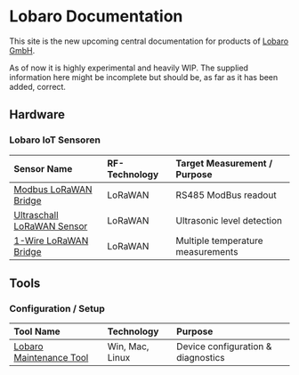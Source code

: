 # Lobaro Documentation

This site is the new upcoming central documentation for products 
of [Lobaro GmbH][lobaro]. 

<div class="alert alert-primary" role="alert">
 As of now it is highly experimental and heavily WIP.
The supplied information here might be incomplete but should be, as far as it has 
been added, correct.
</div>

## Hardware

### Lobaro IoT Sensoren

| Sensor Name         | RF-Technology     | Target Measurement / Purpose   | 
| :-------------  |:----------------|:----------------|
| [Modbus LoRaWAN Bridge](iot-devices/modbus-lorawan.md)       | LoRaWAN | RS485 ModBus readout |
| [Ultraschall LoRaWAN Sensor](iot-devices/usonic-lorawan.md)  | LoRaWAN | Ultrasonic level detection |
| [1-Wire LoRaWAN Bridge](iot-devices/1-wire-lorawan.md)       | LoRaWAN | Multiple temperature measurements |

## Tools

### Configuration / Setup
| Tool Name     | Technology     | Purpose   | 
| :-------------  |:----------------|:----------------|
| [Lobaro Maintenance Tool](tools/lobaro-tool.md) | Win, Mac, Linux | Device configuration & diagnostics|


[lobaro]: https://lobaro.com
